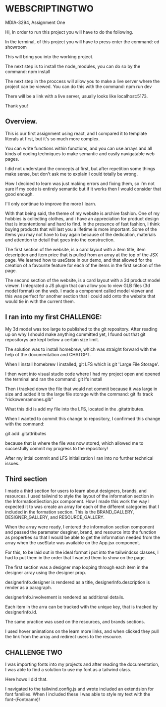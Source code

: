 # WEBSCRIPTINGTWO

MDIA-3294, Assignment One

Hi, In order to run this project you will have to do the following.

In the terminal, of this project you will have to press enter the command:
cd showroom

This will bring you into the working project.

The next step is to install the node_modules, you can do so by the command:
npm install

The next step in the proccess will allow you to make a live server where the project can be viewed. You can do this with the command:
npm run dev

There will be a link with a live server, usually looks like localhost:5173.

Thank you!

## Overview.

This is our first assignment using react, and I compared it to template literals at first, but it's so much more complex.

You can write functions within functions, and you can use arrays and all kinds of coding techniques to make semantic and easily navigatable web pages.

I did not understand the concepts at first, but after repetition some things make sense, but don't ask me to explain I could totally be wrong.

How I decided to learn was just making errors and fixing them, so i'm not sure if my code is entirely semantic but if it works then I would consider that good enough.

I'll only continue to improve the more I learn.

With that being said, the theme of my website is archive fashion. One of my hobbies is collecting clothes, and i have an appreciation for product design that is intententional and hard to find. In the presence of fast fashion, I think buying products that will last you a lifetime is more important. Some of the items you may not have to buy again because of the dedication, materials and attention to detail that goes into the construction.

The first section of the website, is a card layout with a item title, item description and item price that is pulled from an array at the top of the JSX page.
We learned how to useState in our demo, and that allowed for the creation of a favourite feature for each of the items in the first section of the page.

The second section of the website, is a card layout with a 3d product model viewer. I integrated a JS plugin that can allow you to view GLB files (3d model format) on the web. I made a component called model viewer and this was perfect for another section that I could add onto the website that would tie in with the current them.

## I ran into my first CHALLENGE:

My 3d model was too large to published to the git repository. After reading up on why I should make anything committed yet, I found out that git repositorys are kept below a certain size limit.

The solution was to install homebrew, which was straight forward with the help of the documentation and CHATGPT.

When I install homebrew I installed, git LFS which is git 'Large File Storage'.

I then went into visual studio code where I had my project open and opened the terminal and ran the command:
git lfs install

Then i tracked down the file that would not commit because it was large in size and added it to the large file storage with the command:
git lfs track "rickowenramones.glb"

What this did is add my file into the LFS, located in the .gitattributes.

When I wanted to commit this change to repository, I confirmed this change with the command:

git add .gitattributes

because that is where the file was now stored, which allowed me to succesfully commit my progress to the repository!

After my intial commit and LFS initialization I ran into no further technical issues.

## Third section

I made a third section for users to learn about designers, brands, and resources. I used tailwind to style the layout of the information section in the InformationSection.jsx component. How I made this work the way I expected it to was create an array for each of the different categories that I included in the formation section. This is the BRAND_GALLERY, DESIGNER_GALLERY, and RESOURCE_GALLERY.

When the array were ready, I entered the information section component and passed the paramater desginer, brand, and resource into the function as properties so that I would be able to get the information needed from the array when the useState was available on the App.jsx component.

For this, to be laid out in the ideal format i put into the tailwindcss classes, I had to put them in the order that I wanted them to show on the page.

The first section was a designer map looping through each item in the designer array using the designer prop.

designerInfo.designer is rendered as a title, designerInfo.description is render as a paragraph.

designerInfo.involvement is rendered as additional details.

Each item in the arra can be tracked with the unique key, that is tracked by designerInfo.id.

The same practice was used on the resources, and brands sections.

I used hover animations on the learn more links, and when clicked they pull the link from the array and redirect users to the resource.

## CHALLENGE TWO

I was importing fonts into my projects and after reading the documentation, I was able to find a solution to use my font as a tailwind class.

Here hows I did that.

I navigated to the tailwind.config.js
and wrote included an extendsion for font families. When I included these I was able to style my text with the font-(Fontname)!
